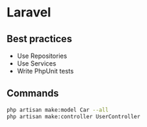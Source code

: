 # Laravel
## Best practices
- Use Repositories
- Use Services
- Write PhpUnit tests

## Commands
```bash
php artisan make:model Car --all
php artisan make:controller UserController
```
